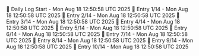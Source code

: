 📅 Daily Log Start - Mon Aug 18 12:50:58 UTC 2025
📌 Entry 1/14 - Mon Aug 18 12:50:58 UTC 2025
📌 Entry 2/14 - Mon Aug 18 12:50:58 UTC 2025
📌 Entry 3/14 - Mon Aug 18 12:50:58 UTC 2025
📌 Entry 4/14 - Mon Aug 18 12:50:58 UTC 2025
📌 Entry 5/14 - Mon Aug 18 12:50:58 UTC 2025
📌 Entry 6/14 - Mon Aug 18 12:50:58 UTC 2025
📌 Entry 7/14 - Mon Aug 18 12:50:58 UTC 2025
📌 Entry 8/14 - Mon Aug 18 12:50:58 UTC 2025
📌 Entry 9/14 - Mon Aug 18 12:50:58 UTC 2025
📌 Entry 10/14 - Mon Aug 18 12:50:58 UTC 2025
